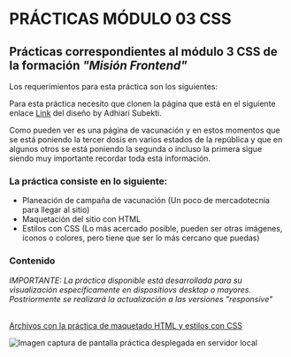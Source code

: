 # PRÁCTICAS MÓDULO 03 CSS

## Prácticas correspondientes al módulo  3 **CSS** de la formación *"Misión Frontend"*

Los requerimientos para esta práctica son los siguientes:

Para esta práctica necesito que clonen la página que está en el siguiente enlace [Link](practice/assets/images/landingVacunación.png) del diseño by Adhiari Subekti.

Como pueden ver es una página de vacunación y en estos momentos que se está poniendo la tercer dosis en varios estados de la república y que en algunos otros se está poniendo la segunda o incluso la primera sigue siendo muy importante recordar toda esta información.

### La práctica consiste en lo siguiente:

* Planeación de campaña de vacunación (Un poco de mercadotecnia para llegar al sitio)
* Maquetación del sitio con HTML
* Estilos con CSS (Lo más acercado posible, pueden ser otras imágenes, íconos o colores, pero tiene que ser lo más cercano que puedas)

<!-- ### Bonus:

* Bonus de diseños o páginas adicionales (Totalmente a tu creatividad)
* Bonus de despliegue de la página -->

### Contenido<br> 

*IMPORTANTE: La práctica disponible está desarrollada para su visualización específicamente en dispositiovs desktop o mayores. Postriormente se realizará la actualización a las versiones "responsive"*<br><br>

[Archivos con la práctica de maquetado HTML y estilos con CSS](./practice/)

![Imagen captura de pantalla práctica desplegada en servidor local](03_CSS_practice_.png)